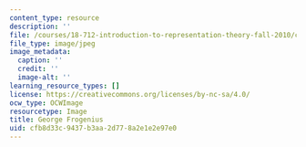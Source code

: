 ```yaml
---
content_type: resource
description: ''
file: /courses/18-712-introduction-to-representation-theory-fall-2010/cfb8d33c9437b3aa2d778a2e1e2e97e0_Georgfrobenius.jpeg
file_type: image/jpeg
image_metadata:
  caption: ''
  credit: ''
  image-alt: ''
learning_resource_types: []
license: https://creativecommons.org/licenses/by-nc-sa/4.0/
ocw_type: OCWImage
resourcetype: Image
title: George Frogenius
uid: cfb8d33c-9437-b3aa-2d77-8a2e1e2e97e0
---
```

